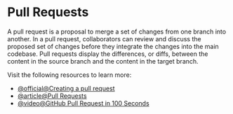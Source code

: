 # Pull Requests

A pull request is a proposal to merge a set of changes from one branch into another. In a pull request, collaborators can review and discuss the proposed set of changes before they integrate the changes into the main codebase. Pull requests display the differences, or diffs, between the content in the source branch and the content in the target branch.

Visit the following resources to learn more:

- [@official@Creating a pull request](https://docs.github.com/articles/creating-a-pull-request)
- [@article@Pull Requests](https://www.atlassian.com/git/tutorials/making-a-pull-request#:~:text=In%20their%20simplest%20form%2C%20pull,request%20via%20their%20Bitbucket%20account.)
- [@video@GitHub Pull Request in 100 Seconds ](https://youtu.be/8lGpZkjnkt4?si=qbCQ8Uvzn9GN2koL)